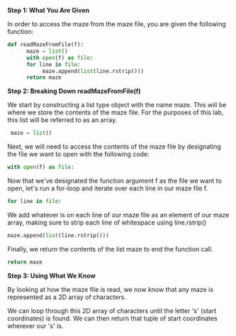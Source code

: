 <!--title={Iteration and findStart()}-->

<!--concepts={lists.mdx,for_loops.mdx}-->

<!--badges={Python:15}-->
**Step 1: What You Are Given**

In order to access the maze from the maze file, you are given the following function:

```python
def readMazeFromFile(f):
      maze = list()
      with open(f) as file:
      for line in file:
           maze.append(list(line.rstrip()))
      return maze
```
**Step 2: Breaking Down readMazeFromFile(f)**

We start by constructing a list type object with the name maze. This will be where we store the contents of the maze file. For the purposes of this lab, this list will be referred to as an array.

```python
 maze = list()
```

Next, we will need to access the contents of the maze file by designating the file we want to open with the following code:

```python
with open(f) as file:
```

Now that we've designated the function argument f as the file we want to open, let's run a for-loop and iterate over each line in our maze file f.

```python
for line in file:
```

We add whatever is on each line of our maze file as an element of our maze array, making sure to strip each line of whitespace using line.rstrip()

```python
maze.append(list(line.rstrip()))
```

Finally, we return the contents of the list maze to end the function call.

```python
return maze
```
**Step 3: Using What We Know**

By looking at how the maze file is read, we now know that any maze is represented as a 2D array of characters.

We can loop through this 2D array of characters until the letter 's' (start coordinates) is found. We can then return that tuple of start coordinates wherever our 's' is.
